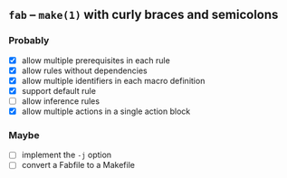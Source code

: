 ## `fab` – `make(1)` with curly braces and semicolons

### Probably
- [x] allow multiple prerequisites in each rule
- [x] allow rules without dependencies
- [x] allow multiple identifiers in each macro definition
- [x] support default rule
- [ ] allow inference rules
- [x] allow multiple actions in a single action block

### Maybe
- [ ] implement the `-j` option
- [ ] convert a Fabfile to a Makefile
